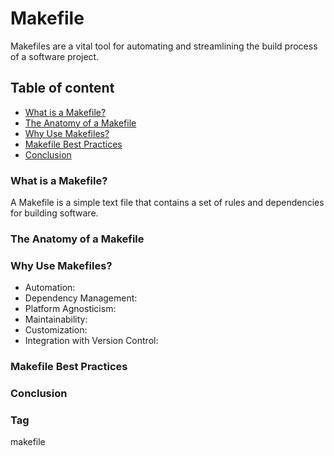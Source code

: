 # Makefile
Makefiles are a vital tool for automating and streamlining the build process of a software project.

## Table of content

- [What is a Makefile?](#What-is-a-Makefile?)
- [The Anatomy of a Makefile](#The-Anatomy-of-a-Makefile)
- [Why Use Makefiles?](#Why-Use-Makefiles?)
- [Makefile Best Practices](#Makefile-Best-Practices)
- [Conclusion](#Conclusion)



### What is a Makefile?

A Makefile is a simple text file that contains a set of rules and dependencies for building software.


### The Anatomy of a Makefile



### Why Use Makefiles?

- Automation:
- Dependency Management:
- Platform Agnosticism:
- Maintainability:
- Customization:
- Integration with Version Control:


### Makefile Best Practices


### Conclusion


### Tag
makefile
